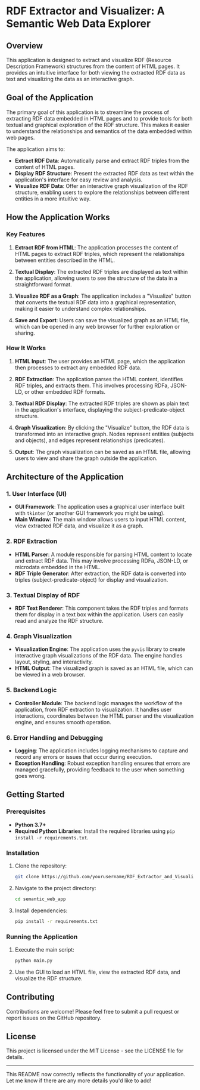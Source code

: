 
# RDF Extractor and Visualizer: A Semantic Web Data Explorer

## Overview

This application is designed to extract and visualize RDF (Resource Description Framework) structures from the content of HTML pages. It provides an intuitive interface for both viewing the extracted RDF data as text and visualizing the data as an interactive graph.

## Goal of the Application

The primary goal of this application is to streamline the process of extracting RDF data embedded in HTML pages and to provide tools for both textual and graphical exploration of the RDF structure. This makes it easier to understand the relationships and semantics of the data embedded within web pages.

The application aims to:

- **Extract RDF Data**: Automatically parse and extract RDF triples from the content of HTML pages.
- **Display RDF Structure**: Present the extracted RDF data as text within the application's interface for easy review and analysis.
- **Visualize RDF Data**: Offer an interactive graph visualization of the RDF structure, enabling users to explore the relationships between different entities in a more intuitive way.

## How the Application Works

### Key Features

1. **Extract RDF from HTML**: The application processes the content of HTML pages to extract RDF triples, which represent the relationships between entities described in the HTML.

2. **Textual Display**: The extracted RDF triples are displayed as text within the application, allowing users to see the structure of the data in a straightforward format.

3. **Visualize RDF as a Graph**: The application includes a "Visualize" button that converts the textual RDF data into a graphical representation, making it easier to understand complex relationships.

4. **Save and Export**: Users can save the visualized graph as an HTML file, which can be opened in any web browser for further exploration or sharing.

### How It Works

1. **HTML Input**: The user provides an HTML page, which the application then processes to extract any embedded RDF data.

2. **RDF Extraction**: The application parses the HTML content, identifies RDF triples, and extracts them. This involves processing RDFa, JSON-LD, or other embedded RDF formats.

3. **Textual RDF Display**: The extracted RDF triples are shown as plain text in the application's interface, displaying the subject-predicate-object structure.

4. **Graph Visualization**: By clicking the "Visualize" button, the RDF data is transformed into an interactive graph. Nodes represent entities (subjects and objects), and edges represent relationships (predicates).

5. **Output**: The graph visualization can be saved as an HTML file, allowing users to view and share the graph outside the application.

## Architecture of the Application

### 1. **User Interface (UI)**

- **GUI Framework**: The application uses a graphical user interface built with `tkinter` (or another GUI framework you might be using).
- **Main Window**: The main window allows users to input HTML content, view extracted RDF data, and visualize it as a graph.

### 2. **RDF Extraction**

- **HTML Parser**: A module responsible for parsing HTML content to locate and extract RDF data. This may involve processing RDFa, JSON-LD, or microdata embedded in the HTML.
- **RDF Triple Generator**: After extraction, the RDF data is converted into triples (subject-predicate-object) for display and visualization.

### 3. **Textual Display of RDF**

- **RDF Text Renderer**: This component takes the RDF triples and formats them for display in a text box within the application. Users can easily read and analyze the RDF structure.

### 4. **Graph Visualization**

- **Visualization Engine**: The application uses the `pyvis` library to create interactive graph visualizations of the RDF data. The engine handles layout, styling, and interactivity.
- **HTML Output**: The visualized graph is saved as an HTML file, which can be viewed in a web browser.

### 5. **Backend Logic**

- **Controller Module**: The backend logic manages the workflow of the application, from RDF extraction to visualization. It handles user interactions, coordinates between the HTML parser and the visualization engine, and ensures smooth operation.

### 6. **Error Handling and Debugging**

- **Logging**: The application includes logging mechanisms to capture and record any errors or issues that occur during execution.
- **Exception Handling**: Robust exception handling ensures that errors are managed gracefully, providing feedback to the user when something goes wrong.

## Getting Started

### Prerequisites

- **Python 3.7+**
- **Required Python Libraries**: Install the required libraries using `pip install -r requirements.txt`.

### Installation

1. Clone the repository:
   ```bash
   git clone https://github.com/yourusername/RDF_Extractor_and_Visualizer.git
   ```
2. Navigate to the project directory:
   ```bash
   cd semantic_web_app
   ```
3. Install dependencies:
   ```bash
   pip install -r requirements.txt
   ```

### Running the Application

1. Execute the main script:
   ```bash
   python main.py
   ```
2. Use the GUI to load an HTML file, view the extracted RDF data, and visualize the RDF structure.

## Contributing

Contributions are welcome! Please feel free to submit a pull request or report issues on the GitHub repository.

## License

This project is licensed under the MIT License - see the LICENSE file for details.

---

This README now correctly reflects the functionality of your application. Let me know if there are any more details you'd like to add!